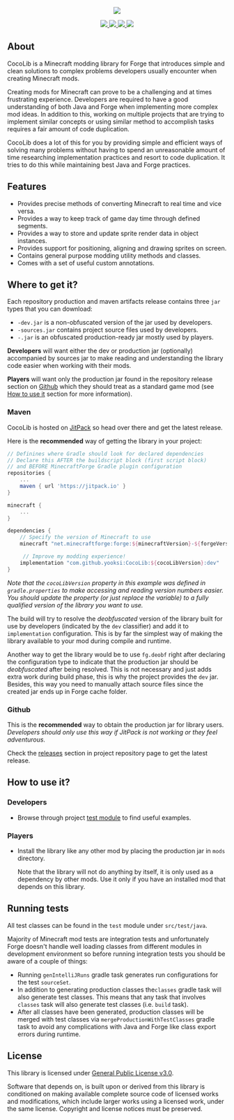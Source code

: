 <p align="center">
    <img src="./assets/banner_light.png">
</p>
<p align="center">
    <a href="https://jitpack.io/#yooksi/cocolib">
        <img src="https://jitpack.io/v/yooksi/cocolib.svg">
    </a>
    <a href="https://curse.nikky.moe/api/url/384336">
		<img src="https://curse.nikky.moe/api/img/384336?logo">
	</a>
    <a href="https://www.gnu.org/licenses/">
        <img src="https://img.shields.io/github/license/yooksi/cocolib">
    </a>
    <a href="https://discord.gg/dKY9xW">
        <img src="https://img.shields.io/discord/710517912485494794">
    </a>
</p>

## About

CocoLib is a Minecraft modding library for Forge that introduces simple and clean solutions to complex problems developers usually encounter when creating Minecraft mods.

Creating mods for Minecraft can prove to be a challenging and at times frustrating experience. Developers are required to have a good understanding of both Java and Forge when implementing more complex mod ideas. In addition to this, working on multiple projects that are trying to implement similar concepts or using similar method to accomplish tasks requires a fair amount of code duplication.

CocoLib does a lot of this for you by providing simple and efficient ways of solving many problems without having to spend an unreasonable amount of time researching implementation practices and resort to code duplication. It tries to do this while maintaining best Java and Forge practices.

## Features

- Provides precise methods of converting Minecraft to real time and vice versa.
- Provides a way to keep track of game day time through defined segments.
- Provides a way to store and update sprite render data in object instances.
- Provides support for positioning, aligning and drawing sprites on screen.
- Contains general purpose modding utility methods and classes.
- Comes with a set of useful custom annotations.

## Where to get it?

Each repository production and maven artifacts release contains three `jar` types that you can download:

- `-dev.jar` is a non-obfuscated version of the jar used by developers.
- `-sources.jar` contains project source files used by developers.
- `-.jar` is an obfuscated production-ready jar mostly used by players.

**Developers** will want either the dev or production jar (optionally) accompanied by sources jar to make reading and understanding the library code easier when working with their mods.

**Players** will want only the production jar found in the repository release section on [Github](#github) which they should treat as a standard game mod (see [How to use it](#players) section for more information).

### Maven

CocoLib is hosted on [JitPack](https://jitpack.io/#yooksi/CocoLib) so head over there and get the latest release.

Here is the **recommended** way of getting the library in your project:

```groovy
// Definines where Gradle should look for declared dependencies
// Declare this AFTER the buildscript block (first script block)
// and BEFORE MinecraftForge Gradle plugin configuration
repositories {
    ...
    maven { url 'https://jitpack.io' }
}

minecraft {
    ...
}

dependencies {
    // Specify the version of Minecraft to use
    minecraft "net.minecraftforge:forge:${minecraftVersion}-${forgeVersion}"

     // Improve my modding experience!
    implementation "com.github.yooksi:CocoLib:${cocoLibVersion}:dev"
}
```

*Note that the `cocoLibVersion` property in this example was defined in `gradle.properties` to make accessing and reading version numbers easier. You should update the property (or just replace the variable) to a fully qualified version of the library you want to use.*

The build will try to resolve the *deobfuscated* version of the library built for use by developers (indicated by the `dev` classifier) and add it to `implementation` configuration. This is by far the simplest way of making the library available to your mod during compile and runtime.

Another way to get the library would be to use `fg.deobf` right after declaring the configuration type to indicate that the production jar should be *deobfuscated* after being resolved. This is not necessary and just adds extra work during build phase, this is why the project provides the `dev` jar. Besides, this way you need to manually attach source files since the created jar ends up in Forge cache folder.

### Github

This is the **recommended** way to obtain the production jar for library users.
*Developers should only use this way if JitPack is not working or they feel adventurous.*

Check the [releases](https://github.com/yooksi/CocoLib/releases) section in project repository page to get the latest release.

 ## How to use it?

### Developers

- Browse through project [test module](https://github.com/yooksi/CocoLib/tree/master/src/test/java/io/yooksi/cocolib) to find useful examples.

### Players

- Install the library like any other mod by placing the production jar in `mods` directory.

  Note that the library will not do anything by itself, it is only used as a dependency by other mods.
  Use it only if you have an installed mod that depends on this library.

## Running tests

All test classes can be found in the `test` module under `src/test/java`.


Majority of Minecraft mod tests are integration tests and unfortunately Forge doesn't handle well loading classes from different modules in development environment so before running integration tests you should be aware of a couple of things:

- Running `genIntelliJRuns` gradle task generates run configurations for the test `sourceSet`.
- In addition to generating production classes the`classes` gradle task will also generate test classes. This means that any task that involves `classes` task will also generate test classes (i.e. `build` task).
- After all classes have been generated, production classes will be merged with test classes via `mergeProductionWithTestClasses` gradle task to avoid any complications with Java and Forge like class export errors during runtime.

## License

This library is licensed under [General Public License v3.0](https://www.gnu.org/licenses).

Software that depends on, is built upon or derived from this library is conditioned on making available complete source code of licensed works and modifications, which include larger works using a licensed  work, under the same license. Copyright and license notices must be preserved.
